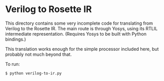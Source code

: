 # Verilog to Rosette IR

This directory contains some very incomplete code for translating from Verilog
to the Rosette IR. The main route is through Yosys, using its RTLIL intermediate
representation. (Requires Yosys to be built with Python bindings.)

This translation works enough for the simple processor included here, but
probably not much beyond that.

To run:

```
$ python verilog-to-ir.py
```
